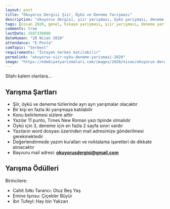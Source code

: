 ```yaml
---
layout: post
title: "Okuyorus Dergisi Şiir, Öykü ve Deneme Yarışması"
description: "okuyorus dergisi, şiir yarışması, öykü yarışması, deneme yarışması, hikaye yazma yarışması"
tags: [nisan 2020, genel, hikaye yarışması, şiir yarışması, deneme yarışması]
comments: true
lastDate: 1587330000    
dateHuman: "20 Nisan 2020"
attendance: "E-Posta"
comTopic: "Serbest"
requirements: "İsteyen herkes katılabilir"
permalink: "okuyorus-siir-oyku-deneme-yarismasi-2020"
image: "https://edebiyatyarismalari.com/images/2020/nisan/okuyorus-dergi-siir-oyku-deneme-yarismasi.jpg"
---
```


Silahı kalem olanlara...  

## Yarışma Şartları
- Şiir, öykü ve deneme türlerinde ayrı ayrı yarışmalar olacaktır
- Bir kişi en fazla iki yarışmaya katılabilir
- Konu belirlemesi sizlere aittir
- Yazılar 11 punto, Times New Roman yazı tipinde olmalıdır
- Öykü için 3, deneme için en fazla 2 sayfa sınırı vardır
- Yazıların word dosyası üzerinden mail adresimize gönderilmesi gerekmektedir
- Değerlendirmede yazım kuralları ve noktalama işaretleri de dikkate alınacaktır
- Başvuru mail adresi: **okuyorusdergisi@gmail.com**

## Yarışma Ödülleri
Birincilere: 
- Cahit Sıtkı Tarancı: Otuz Beş Yaş
- Emine Işınsu: Çiçekler Büyür
- İbn Tufeyl: Hay bin Yakzan